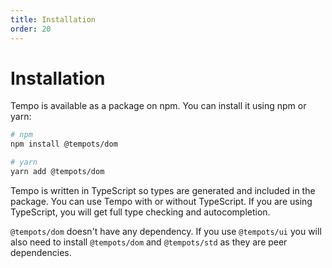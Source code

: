 ```yaml
---
title: Installation
order: 20
---
```

# Installation

Tempo is available as a package on npm. You can install it using npm or yarn:

```bash
# npm
npm install @tempots/dom

# yarn
yarn add @tempots/dom
```

Tempo is written in TypeScript so types are generated and included in the package. You can use Tempo with or without TypeScript. If you are using TypeScript, you will get full type checking and autocompletion.

`@tempots/dom` doesn't have any dependency. If you use `@tempots/ui` you will also need to install `@tempots/dom` and `@tempots/std` as they are peer dependencies.
